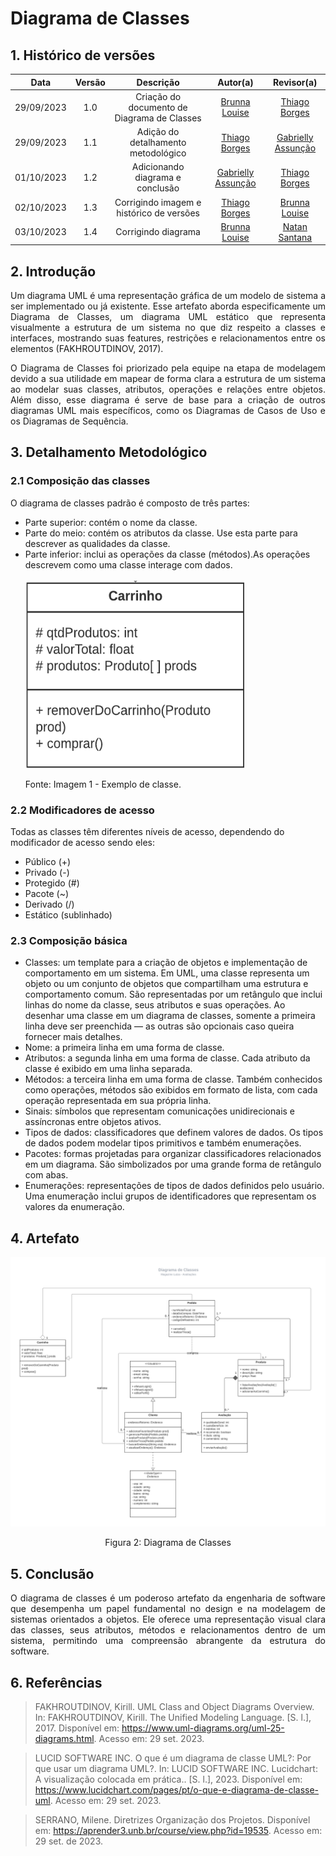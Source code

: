 # Diagrama de Classes

## 1. Histórico de versões

| Data       | Versão | Descrição                                                   | Autor(a)                                              | Revisor(a)                                         |
| :--------: | :----: | :---------------------------------------------------------: | :---------------------------------------------------: | :------------------------------------------------: |
| 29/09/2023 | 1.0    | Criação do documento de Diagrama de Classes                  | [Brunna Louise](https://github.com/brunna-martins) | [Thiago Borges](https://github.com/Thiago-Cerq) |
| 29/09/2023 | 1.1    | Adição do detalhamento metodológico                 | [Thiago Borges](https://github.com/Thiago-Cerq) | [Gabrielly Assunção](https://github.com/GabriellyAssuncao) |
| 01/10/2023 | 1.2    | Adicionando diagrama e conclusão                 | [Gabrielly Assunção](https://github.com/GabriellyAssuncao) |[Thiago Borges](https://github.com/Thiago-Cerq) |
| 02/10/2023 | 1.3  | Corrigindo imagem e histórico de versões                | [Thiago Borges](https://github.com/Thiago-Cerq)| [Brunna Louise](https://github.com/brunna-martins) |
| 03/10/2023 | 1.4  | Corrigindo diagrama          | [Brunna Louise](https://github.com/brunna-martins)| [Natan Santana](https://github.com/Neitan2001) |


## 2. Introdução

<p align="justify">
Um diagrama UML é uma representação gráfica de um modelo de sistema a ser implementado ou já existente. Esse artefato aborda especificamente um Diagrama de Classes, um diagrama UML estático que representa visualmente a estrutura de um sistema no que diz respeito a classes e interfaces, mostrando suas features, restrições e relacionamentos entre os elementos (FAKHROUTDINOV, 2017). 
<p>

<p align="justify">
O Diagrama de Classes foi priorizado pela equipe na etapa de modelagem devido a sua utilidade em mapear de forma clara a estrutura de um sistema ao modelar suas classes, atributos, operações e relações entre objetos. Além disso, esse diagrama é serve de base para a criação de outros diagramas UML mais específicos, como os Diagramas de Casos de Uso e os Diagramas de Sequência.
<p>


## 3. Detalhamento Metodológico
<p align="justify">
<h3> 2.1 Composição das classes</h3> 
O diagrama de classes padrão é composto de três partes:
<ul>
<li> Parte superior: contém o nome da classe.</li>
<li> Parte do meio: contém os atributos da classe. Use esta parte para descrever as qualidades da classe.</li>
<li> Parte inferior: inclui as operações da classe (métodos).As operações descrevem como uma classe interage com dados.</li></br>
<img src="../Assets/diagrama_cla_exe.png" height="300" width="350"/>
 <p>Fonte: Imagem 1 - Exemplo de classe. </p>
</ul>
</p>

<p align="justify">

<h3> 2.2 Modificadores de acesso</h3> 
Todas as classes têm diferentes níveis de acesso, dependendo do modificador de acesso sendo eles:

<ul>
<li>Público (+)</li>
<li>Privado (-)</li>
<li>Protegido (#)</li>
<li>Pacote (~)</li>
<li>Derivado (/)</li>
<li>Estático (sublinhado)</li>
</ul>
</p>

<p align="justify">
<h3> 2.3 Composição básica</h3> 

<ul>
<li>Classes: um template para a criação de objetos e implementação de comportamento em um sistema. Em UML, uma classe representa um objeto ou um conjunto de objetos que compartilham uma estrutura e comportamento comum. São representadas por um retângulo que inclui linhas do nome da classe, seus atributos e suas operações. Ao desenhar uma classe em um diagrama de classes, somente a primeira linha deve ser preenchida — as outras são opcionais caso queira fornecer mais detalhes.</li>

<li>Nome: a primeira linha em uma forma de classe.</li>

<li>Atributos: a segunda linha em uma forma de classe. Cada atributo da classe é exibido em uma linha separada.</li>

<li>Métodos: a terceira linha em uma forma de classe. Também conhecidos como operações, métodos são exibidos em formato de lista, com cada operação representada em sua própria linha.</li>

<li>Sinais: símbolos que representam comunicações unidirecionais e assíncronas entre objetos ativos.</li>

<li>Tipos de dados:  classificadores que definem valores de dados. Os tipos de dados podem modelar tipos primitivos e também enumerações.</li>

<li>Pacotes: formas projetadas para organizar classificadores relacionados em um diagrama. São simbolizados por uma grande forma de retângulo com abas.</li>

<li>Enumerações: representações de tipos de dados definidos pelo usuário. Uma enumeração inclui grupos de identificadores que representam os valores da enumeração.</li>
</ul>
</p>


## 4. Artefato

<img src="../Assets/diagrama-de-classes.png"/>
<p  align="center">Figura 2: Diagrama de Classes</p>


## 5. Conclusão
<p align="justify"> 
O diagrama de classes é um poderoso artefato da engenharia de software que desempenha um papel fundamental no design e na modelagem de sistemas orientados a objetos. Ele oferece uma representação visual clara das classes, seus atributos, métodos e relacionamentos dentro de um sistema, permitindo uma compreensão abrangente da estrutura do software.
</p>

## 6. Referências

> FAKHROUTDINOV, Kirill. UML Class and Object Diagrams Overview. In: FAKHROUTDINOV, Kirill. The Unified Modeling Language. [S. l.], 2017. Disponível em: https://www.uml-diagrams.org/uml-25-diagrams.html. Acesso em: 29 set. 2023.

> LUCID SOFTWARE INC. O que é um diagrama de classe UML?: Por que usar um diagrama UML?. In: LUCID SOFTWARE INC. Lucidchart: A visualização colocada em prática.. [S. l.], 2023. Disponível em: https://www.lucidchart.com/pages/pt/o-que-e-diagrama-de-classe-uml. Acesso em: 29 set. 2023.

> SERRANO, Milene. Diretrizes Organização dos Projetos. Disponível em: <https://aprender3.unb.br/course/view.php?id=19535>. Acesso em: 29 set. de 2023.


